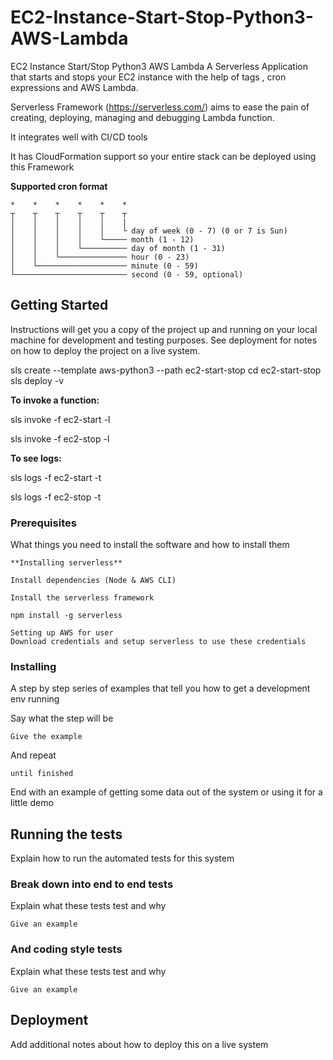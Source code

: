 # EC2-Instance-Start-Stop-Python3-AWS-Lambda

EC2 Instance Start/Stop Python3 AWS Lambda
A Serverless Application that starts and stops your EC2 instance with the help of tags , cron expressions and AWS Lambda.

Serverless Framework (https://serverless.com/) aims to ease the pain of creating, deploying, managing and debugging Lambda function. 

It integrates well with CI/CD tools 

It has CloudFormation support so your entire stack can be deployed using this Framework 


**Supported cron format**

```
*    *    *    *    *    *
┬    ┬    ┬    ┬    ┬    ┬
│    │    │    │    │    |
│    │    │    │    │    └ day of week (0 - 7) (0 or 7 is Sun)
│    │    │    │    └───── month (1 - 12)
│    │    │    └────────── day of month (1 - 31)
│    │    └─────────────── hour (0 - 23)
│    └──────────────────── minute (0 - 59)
└───────────────────────── second (0 - 59, optional)

```

## Getting Started

Instructions will get you a copy of the project up and running on your local machine for development and testing purposes. See deployment for notes on how to deploy the project on a live system.

sls create --template aws-python3 --path ec2-start-stop
cd ec2-start-stop
sls deploy -v

**To invoke a function:**

sls invoke -f ec2-start -l

sls invoke -f ec2-stop -l

**To see logs:**

sls logs -f ec2-start -t

sls logs -f ec2-stop -t


### Prerequisites

What things you need to install the software and how to install them

```
**Installing serverless**

Install dependencies (Node & AWS CLI)

Install the serverless framework 

npm install -g serverless 

Setting up AWS for user 
Download credentials and setup serverless to use these credentials 

```

### Installing

A step by step series of examples that tell you how to get a development env running

Say what the step will be

```
Give the example
```

And repeat

```
until finished
```

End with an example of getting some data out of the system or using it for a little demo

## Running the tests

Explain how to run the automated tests for this system

### Break down into end to end tests

Explain what these tests test and why

```
Give an example
```

### And coding style tests

Explain what these tests test and why

```
Give an example
```

## Deployment

Add additional notes about how to deploy this on a live system

